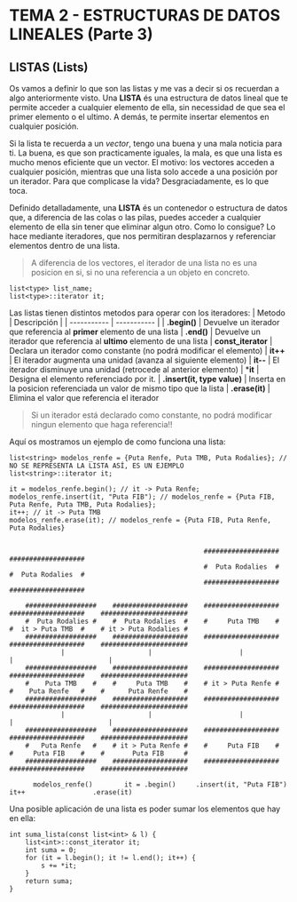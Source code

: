 # TEMA 2 - ESTRUCTURAS DE DATOS LINEALES (Parte 3)
## **LISTAS (Lists)**

Os vamos a definir lo que son las listas y me vas a decir si os recuerdan a algo anteriormente visto. Una **LISTA** és una estructura de datos lineal que te permite acceder a cualquier elemento de ella, sin necessidad de que sea el primer elemento o el ultimo. A demás, te permite insertar elementos en cualquier posición.

Si la lista te recuerda a un *vector*, tengo una buena y una mala noticia para ti. La buena, es que son practicamente iguales, la mala, es que una lista es mucho menos eficiente que un vector. El motivo: los vectores acceden a cualquier posición, mientras que una lista solo accede a una posición por un iterador. Para que complicase la vida? Desgraciadamente, es lo que toca.

Definido detalladamente, una **LISTA** és un contenedor o estructura de datos que, a diferencia de las colas o las pilas, puedes acceder a cualquier elemento de ella sin tener que eliminar algun otro. Como lo consigue? Lo hace mediante iteradores, que nos permitiran desplazarnos y referenciar elementos dentro de una lista. 

> A diferencia de los vectores, el iterador de una lista no es una posicion en si, si no una referencia a un objeto en concreto.

```
list<type> list_name;
list<type>::iterator it;
```

Las listas tienen distintos metodos para operar con los iteradores:
| Metodo | Descripción |
| ----------- | ----------- |
| **.begin()** | Devuelve un iterador que referencia al **primer** elemento de una lista
| **.end()** | Devuelve un iterador que referencia al **ultimo** elemento de una lista
| **const_iterator** | Declara un iterador como constante (no podrá modificar el elemento)
| **it++** | El iterador augmenta una unidad (avanza al siguiente elemento)
| **it--** | El iterador disminuye una unidad (retrocede al anterior elemento)
| ***it** | Designa el elemento referenciado por it.
| **.insert(it, type value)** | Inserta en la posicion referenciada un valor de mismo tipo que la lista
| **.erase(it)** | Elimina el valor que referencia el iterador

> Si un iterador está declarado como constante, no podrá modificar ningun elemento que haga referencia!!

Aquí os mostramos un ejemplo de como funciona una lista:

```
list<string> modelos_renfe = {Puta Renfe, Puta TMB, Puta Rodalies}; // NO SE REPRESENTA LA LISTA ASÍ, ES UN EJEMPLO
list<string>::iterator it;

it = modelos_renfe.begin(); // it -> Puta Renfe;
modelos_renfe.insert(it, "Puta FIB"); // modelos_renfe = {Puta FIB, Puta Renfe, Puta TMB, Puta Rodalies};
it++; // it -> Puta TMB
modelos_renfe.erase(it); // modelos_renfe = {Puta FIB, Puta Renfe, Puta Rodalies}
```

```

                                                 ###################    ###################
                                                 #  Puta Rodalies  #    #  Puta Rodalies  #
                                                 ###################    ###################

    ##################    ###################    ###################    ###################    ######################
    #  Puta Rodalies #    #  Puta Rodalies  #    #     Puta TMB    #    #  it > Puta TMB  #    # it > Puta Rodalies #
    ##################    ###################    ###################    ###################    ######################
             |                     |                      |                      |                        |
    ##################    ###################    ###################    ###################    ######################
    #    Puta TMB    #    #     Puta TMB    #    # it > Puta Renfe #    #    Puta Renfe   #    #      Puta Renfe    #
    ##################    ###################    ###################    ###################    ######################
             |                     |                      |                      |                        |
    ##################    ###################    ###################    ###################    ######################
    #   Puta Renfe   #    # it > Puta Renfe #    #     Puta FIB    #    #     Puta FIB    #    #       Puta FIB     #
    ##################    ###################    ###################    ###################    ###################### 

      modelos_renfe()        it = .begin()     .insert(it, "Puta FIB")          it++                 .erase(it)

```

Una posible aplicación de una lista es poder sumar los elementos que hay en ella:

```
int suma_lista(const list<int> & l) {
    list<int>::const_iterator it;
    int suma = 0;
    for (it = l.begin(); it != l.end(); it++) {
        s += *it;
    }
    return suma;
}
```
